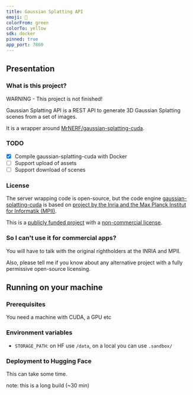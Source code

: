 ```yaml
---
title: Gaussian Splatting API
emoji: 🎨
colorFrom: green
colorTo: yellow
sdk: docker
pinned: true
app_port: 7860
---
```


## Presentation

### What is this project?

WARNING - This project is not finished!

Gaussian Splatting API is a REST API to generate 3D Gaussian Splatting scenes from a set of images.

It is a wrapper around [MrNERF/gaussian-splatting-cuda](https://github.com/MrNeRF/gaussian-splatting-cuda).

### TODO

- [x] Compile gaussian-splatting-cuda with Docker
- [ ] Support upload of assets
- [ ] Support download of scenes

### License

The server wrapping code is open-source, but the code engine [gaussian-splatting-cuda](https://github.com/MrNeRF/gaussian-splatting-cuda) is based on [project by the Inria and the Max Planck Institut for Informatik (MPII)](https://github.com/graphdeco-inria/gaussian-splatting).

This is a [publicly funded project](https://repo-sam.inria.fr/fungraph/3d-gaussian-splatting/) with a [non-commercial license](GAUSSIAN-SPLATTING-LICENCE.md).

### So I can't use it for commercial apps?

You will have to talk with the original rightholders at the INRIA and MPII.

Also, please tell me if you know about any alternative project with a fully permissive open-source licensing.


## Running on your machine

### Prerequisites

You need a machine with CUDA, a GPU etc

### Environment variables

- `STORAGE_PATH`: on HF use `/data`, on a local you can use `.sandbox/`

### Deployment to Hugging Face

This can take some time.

note: this is a long build (~30 min)

